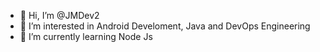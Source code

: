 - 👋 Hi, I’m @JMDev2
- 👀 I’m interested in Android Develoment, Java and DevOps Engineering
- 🌱 I’m currently learning Node Js


<!---
JMDev2/JMDev2 is a ✨ special ✨ repository because its `README.md` (this file) appears on your GitHub profile.
You can click the Preview link to take a look at your changes.
--->
